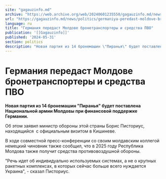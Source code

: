 ```yaml
---
site: "gagauzinfo.md"
archive: "https://web.archive.org/web/20240601235550/gagauzinfo.md/news/politics/germaniya-peredast-moldove-bronetransporteri-i-sredstva-pvo"
url: "https://gagauzinfo.md/news/politics/germaniya-peredast-moldove-bronetransporteri-i-sredstva-pvo"
language: ru
title: "Германия передаст Молдове бронетранспортеры и средства ПВО"
publication: '[[Gagauzinfo]]'
published: '2024-05-31'
section: politics
description: "Новая партия из 14 бронемашин \"Пиранья\" будет поставлена Национальной армии Молдовы при финансовой поддержке Германии."
---
```


# Германия передаст Молдове бронетранспортеры и средства ПВО

**Новая партия из 14 бронемашин "Пиранья" будет поставлена Национальной армии Молдовы при финансовой поддержке Германии.**

Об этом заявил министр обороны этой страны Борис Писториус, находящийся  с официальным визитом в Кишиневе.

В ходе совместной пресс-конференции со своим молдавским коллегой немецкий чиновник также сообщил, что в 2025 году Республика Молдова также получит средства противовоздушной обороны.

"Речь идет об индивидуально используемых системах, а не о крупных ракетных комплексах, в которых сейчас больше всего нуждается Украина", - сказал Писториус.